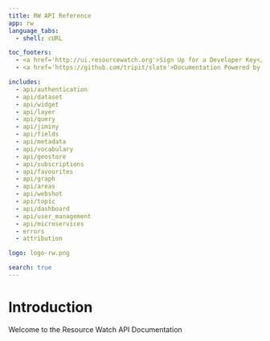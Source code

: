 ```yaml
---
title: RW API Reference
app: rw
language_tabs:
  - shell: cURL

toc_footers:
  - <a href='http://ui.resourcewatch.org'>Sign Up for a Developer Key</a>
  - <a href='https://github.com/tripit/slate'>Documentation Powered by Slate</a>

includes:
  - api/authentication
  - api/dataset
  - api/widget
  - api/layer
  - api/query
  - api/jiminy
  - api/fields
  - api/metadata
  - api/vocabulary
  - api/geostore
  - api/subscriptions
  - api/favourites
  - api/graph
  - api/areas
  - api/webshot
  - api/topic
  - api/dashboard
  - api/user_management
  - api/microservices
  - errors
  - attribution

logo: logo-rw.png

search: true
---
```


# Introduction

Welcome to the Resource Watch API Documentation
